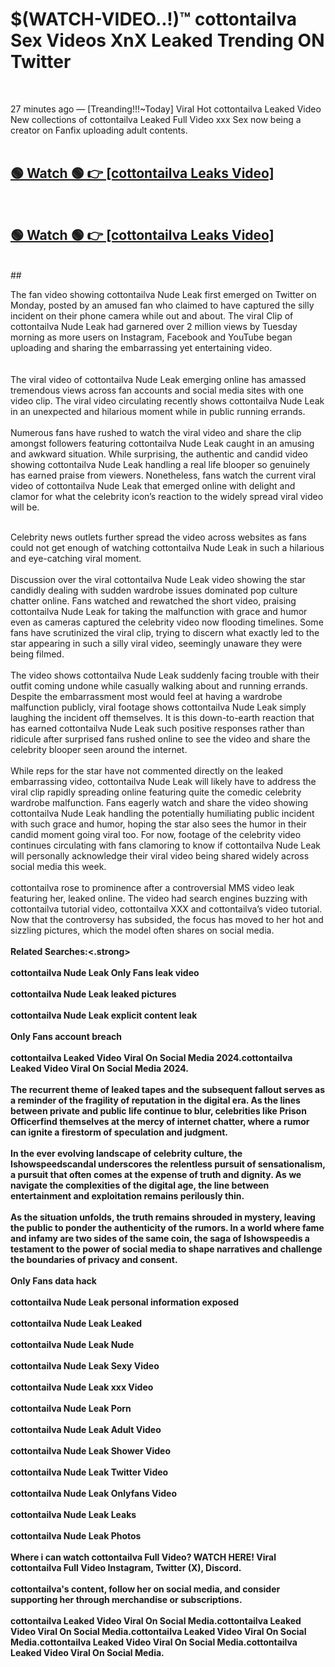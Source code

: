 

# $(WATCH-VIDEO..!)™ cottontailva Sex Videos XnX Leaked Trending ON Twitter<br>
<br>

27 minutes ago — [Treanding!!!~Today] Viral Hot cottontailva Leaked Video New collections of cottontailva Leaked Full Video xxx Sex now being a creator on Fanfix uploading adult contents.
<br>
 <br>

##  <a href="https://clipsfans.site/?title=cottontailva&ref=git">🟢 Watch 🟢 👉 [cottontailva Leaks Video]</a><br>
  <br>

##  <a href="https://clipsfans.site/?title=cottontailva&ref=git">🟢 Watch 🟢 👉 [cottontailva Leaks Video]</a><br>
  <br>
  ##
  <br>

The fan video showing cottontailva Nude Leak first emerged on Twitter on Monday, posted by an amused fan who claimed to have captured the silly incident on their phone camera while out and about. The viral Clip of cottontailva Nude Leak had garnered over 2 million views by Tuesday morning as more users on Instagram, Facebook and YouTube began uploading and sharing the embarrassing yet entertaining video.
<br><br>
  <br>
The viral video of cottontailva Nude Leak emerging online has amassed tremendous views across fan accounts and social media sites with one video clip. The viral video circulating recently shows cottontailva Nude Leak in an unexpected and hilarious moment while in public running errands.
<br><br>
Numerous fans have rushed to watch the viral video and share the clip amongst followers featuring cottontailva Nude Leak caught in an amusing and awkward situation. While surprising, the authentic and candid video showing cottontailva Nude Leak handling a real life blooper so genuinely has earned praise from viewers. Nonetheless, fans watch the current viral video of cottontailva Nude Leak that emerged online with delight and clamor for what the celebrity icon’s reaction to the widely spread viral video will be.
<br><br>

Celebrity news outlets further spread the video across websites as fans could not get enough of watching cottontailva Nude Leak in such a hilarious and eye-catching viral moment.
<br><br>
Discussion over the viral cottontailva Nude Leak video showing the star candidly dealing with sudden wardrobe issues dominated pop culture chatter online. Fans watched and rewatched the short video, praising cottontailva Nude Leak for taking the malfunction with grace and humor even as cameras captured the celebrity video now flooding timelines. Some fans have scrutinized the viral clip, trying to discern what exactly led to the star appearing in such a silly viral video, seemingly unaware they were being filmed.
<br><br>
The video shows cottontailva Nude Leak suddenly facing trouble with their outfit coming undone while casually walking about and running errands. Despite the embarrassment most would feel at having a wardrobe malfunction publicly, viral footage shows cottontailva Nude Leak simply laughing the incident off themselves. It is this down-to-earth reaction that has earned cottontailva Nude Leak such positive responses rather than ridicule after surprised fans rushed online to see the video and share the celebrity blooper seen around the internet.
<br><br>
While reps for the star have not commented directly on the leaked embarrassing video, cottontailva Nude Leak will likely have to address the viral clip rapidly spreading online featuring quite the comedic celebrity wardrobe malfunction. Fans eagerly watch and share the video showing cottontailva Nude Leak handling the potentially humiliating public incident with such grace and humor, hoping the star also sees the humor in their candid moment going viral too. For now, footage of the celebrity video continues circulating with fans clamoring to know if cottontailva Nude Leak will personally acknowledge their viral video being shared widely across social media this week.
<br><br>
cottontailva rose to prominence after a controversial MMS video leak featuring her, leaked online. The video had search engines buzzing with cottontailva tutorial video, cottontailva XXX and cottontailva’s video tutorial. Now that the controversy has subsided, the focus has moved to her hot and sizzling pictures, which the model often shares on social media.
<br><br>
<strong>Related Searches:<.strong>
<br><br>
cottontailva Nude Leak Only Fans leak video
<br><br>
cottontailva Nude Leak leaked pictures
<br><br>
cottontailva Nude Leak explicit content leak
<br><br>
Only Fans account breach
<br><br>
cottontailva Leaked Video Viral On Social Media 2024.cottontailva Leaked Video Viral On Social Media 2024.
<br><br>
The recurrent theme of leaked tapes and the subsequent fallout serves as a reminder of the fragility of reputation in the digital era. As the lines between private and public life continue to blur, celebrities like Prison Officerfind themselves at the mercy of internet chatter, where a rumor can ignite a firestorm of speculation and judgment.
<br><br>
In the ever evolving landscape of celebrity culture, the Ishowspeedscandal underscores the relentless pursuit of sensationalism, a pursuit that often comes at the expense of truth and dignity. As we navigate the complexities of the digital age, the line between entertainment and exploitation remains perilously thin.
<br><br>
As the situation unfolds, the truth remains shrouded in mystery, leaving the public to ponder the authenticity of the rumors. In a world where fame and infamy are two sides of the same coin, the saga of Ishowspeedis a testament to the power of social media to shape narratives and challenge the boundaries of privacy and consent.
<br><br>
Only Fans data hack
<br><br>
cottontailva Nude Leak personal information exposed
<br><br>
cottontailva Nude Leak Leaked
<br><br>
cottontailva Nude Leak Nude
<br><br>
cottontailva Nude Leak Sexy Video
<br><br>
cottontailva Nude Leak xxx Video
<br><br>
cottontailva Nude Leak Porn
<br><br>
cottontailva Nude Leak Adult Video
<br><br>
cottontailva Nude Leak Shower Video
<br><br>
cottontailva Nude Leak Twitter Video
<br><br>
cottontailva Nude Leak Onlyfans Video
<br><br>
cottontailva Nude Leak Leaks
<br><br>
cottontailva Nude Leak Photos
<br><br>
Where i can watch cottontailva Full Video? WATCH HERE! Viral cottontailva Full Video Instagram, Twitter (X), Discord.
<br><br>
cottontailva's content, follow her on social media, and consider supporting her through merchandise or subscriptions.
<br><br>
cottontailva Leaked Video Viral On Social Media.cottontailva Leaked Video Viral On Social Media.cottontailva Leaked Video Viral On Social Media.cottontailva Leaked Video Viral On Social Media.cottontailva Leaked Video Viral On Social Media.
